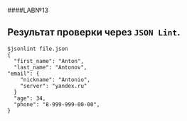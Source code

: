 ####LAB№13

## Результат проверки через `JSON Lint`.
```
$jsonlint file.json
{
  "first_name": "Anton",
  "last_name": "Antonov",
"email": {
    "nickname": "Antonio",
    "server": "yandex.ru"
  }
  "age": 34,
  "phone": "8-999-999-00-00",
}
```
